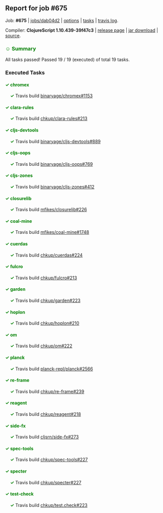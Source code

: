 ## Report for job #675

Job: **#675** | [jobs/dab04d2](https://github.com/cljs-oss/canary/commit/dab04d223a8af45838522a449b8ddd780467808e) | [options](options.edn) | [tasks](tasks.edn) | [travis log](https://travis-ci.org/cljs-oss/canary/builds/457320765).

Compiler: **ClojureScript 1.10.439-39f47c3** | [release page](https://github.com/cljs-oss/canary/releases/tag/r1.10.439-39f47c3) | [jar download](https://github.com/cljs-oss/canary/releases/download/r1.10.439-39f47c3/clojurescript-1.10.439-39f47c3.jar) | [source](https://github.com/clojure/clojurescript/commit/39f47c3b840815d338b27bd864fb33115e73c24a).

### <b style='color:green'>☺ Summary</b>

All tasks passed! Passed 19 / 19 (executed) of total 19 tasks.

### Executed Tasks

#### <b style='color:green'>&#x2713; chromex</b>
&nbsp;&nbsp;&nbsp;&nbsp;<b style='color:green'>&#x2713;</b> Travis build [binaryage/chromex#1153](https://travis-ci.org/binaryage/chromex/builds/457322074)<br>

#### <b style='color:green'>&#x2713; clara-rules</b>
&nbsp;&nbsp;&nbsp;&nbsp;<b style='color:green'>&#x2713;</b> Travis build [chkup/clara-rules#213](https://travis-ci.org/chkup/clara-rules/builds/457322078)<br>

#### <b style='color:green'>&#x2713; cljs-devtools</b>
&nbsp;&nbsp;&nbsp;&nbsp;<b style='color:green'>&#x2713;</b> Travis build [binaryage/cljs-devtools#889](https://travis-ci.org/binaryage/cljs-devtools/builds/457322083)<br>

#### <b style='color:green'>&#x2713; cljs-oops</b>
&nbsp;&nbsp;&nbsp;&nbsp;<b style='color:green'>&#x2713;</b> Travis build [binaryage/cljs-oops#769](https://travis-ci.org/binaryage/cljs-oops/builds/457322090)<br>

#### <b style='color:green'>&#x2713; cljs-zones</b>
&nbsp;&nbsp;&nbsp;&nbsp;<b style='color:green'>&#x2713;</b> Travis build [binaryage/cljs-zones#412](https://travis-ci.org/binaryage/cljs-zones/builds/457322096)<br>

#### <b style='color:green'>&#x2713; closurelib</b>
&nbsp;&nbsp;&nbsp;&nbsp;<b style='color:green'>&#x2713;</b> Travis build [mfikes/closurelib#226](https://travis-ci.org/mfikes/closurelib/builds/457322103)<br>

#### <b style='color:green'>&#x2713; coal-mine</b>
&nbsp;&nbsp;&nbsp;&nbsp;<b style='color:green'>&#x2713;</b> Travis build [mfikes/coal-mine#1748](https://travis-ci.org/mfikes/coal-mine/builds/457322125)<br>

#### <b style='color:green'>&#x2713; cuerdas</b>
&nbsp;&nbsp;&nbsp;&nbsp;<b style='color:green'>&#x2713;</b> Travis build [chkup/cuerdas#224](https://travis-ci.org/chkup/cuerdas/builds/457322131)<br>

#### <b style='color:green'>&#x2713; fulcro</b>
&nbsp;&nbsp;&nbsp;&nbsp;<b style='color:green'>&#x2713;</b> Travis build [chkup/fulcro#213](https://travis-ci.org/chkup/fulcro/builds/457322152)<br>

#### <b style='color:green'>&#x2713; garden</b>
&nbsp;&nbsp;&nbsp;&nbsp;<b style='color:green'>&#x2713;</b> Travis build [chkup/garden#223](https://travis-ci.org/chkup/garden/builds/457322154)<br>

#### <b style='color:green'>&#x2713; hoplon</b>
&nbsp;&nbsp;&nbsp;&nbsp;<b style='color:green'>&#x2713;</b> Travis build [chkup/hoplon#210](https://travis-ci.org/chkup/hoplon/builds/457322158)<br>

#### <b style='color:green'>&#x2713; om</b>
&nbsp;&nbsp;&nbsp;&nbsp;<b style='color:green'>&#x2713;</b> Travis build [chkup/om#222](https://travis-ci.org/chkup/om/builds/457322160)<br>

#### <b style='color:green'>&#x2713; planck</b>
&nbsp;&nbsp;&nbsp;&nbsp;<b style='color:green'>&#x2713;</b> Travis build [planck-repl/planck#2566](https://travis-ci.org/planck-repl/planck/builds/457322187)<br>

#### <b style='color:green'>&#x2713; re-frame</b>
&nbsp;&nbsp;&nbsp;&nbsp;<b style='color:green'>&#x2713;</b> Travis build [chkup/re-frame#239](https://travis-ci.org/chkup/re-frame/builds/457322169)<br>

#### <b style='color:green'>&#x2713; reagent</b>
&nbsp;&nbsp;&nbsp;&nbsp;<b style='color:green'>&#x2713;</b> Travis build [chkup/reagent#218](https://travis-ci.org/chkup/reagent/builds/457322181)<br>

#### <b style='color:green'>&#x2713; side-fx</b>
&nbsp;&nbsp;&nbsp;&nbsp;<b style='color:green'>&#x2713;</b> Travis build [cljsrn/side-fx#273](https://travis-ci.org/cljsrn/side-fx/builds/457322175)<br>

#### <b style='color:green'>&#x2713; spec-tools</b>
&nbsp;&nbsp;&nbsp;&nbsp;<b style='color:green'>&#x2713;</b> Travis build [chkup/spec-tools#227](https://travis-ci.org/chkup/spec-tools/builds/457322209)<br>

#### <b style='color:green'>&#x2713; specter</b>
&nbsp;&nbsp;&nbsp;&nbsp;<b style='color:green'>&#x2713;</b> Travis build [chkup/specter#227](https://travis-ci.org/chkup/specter/builds/457322225)<br>

#### <b style='color:green'>&#x2713; test-check</b>
&nbsp;&nbsp;&nbsp;&nbsp;<b style='color:green'>&#x2713;</b> Travis build [chkup/test.check#223](https://travis-ci.org/chkup/test.check/builds/457322239)<br>